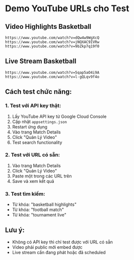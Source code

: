 # Demo YouTube URLs cho Test

## Video Highlights Basketball
```
https://www.youtube.com/watch?v=dQw4w9WgXcQ
https://www.youtube.com/watch?v=jNQXAC9IVRw
https://www.youtube.com/watch?v=9bZkp7q19f0
```

## Live Stream Basketball
```
https://www.youtube.com/watch?v=5qap5aO4i9A
https://www.youtube.com/watch?v=l-gQLqv9f4o
```

## Cách test chức năng:

### 1. Test với API key thật:
1. Lấy YouTube API key từ Google Cloud Console
2. Cập nhật `appsettings.json`
3. Restart ứng dụng
4. Vào trang Match Details
5. Click "Quản Lý Video"
6. Test search functionality

### 2. Test với URL có sẵn:
1. Vào trang Match Details
2. Click "Quản Lý Video"  
3. Paste một trong các URL trên
4. Save và xem kết quả

### 3. Test tìm kiếm:
- Từ khóa: "basketball highlights"
- Từ khóa: "football match"
- Từ khóa: "tournament live"

## Lưu ý:
- Không có API key thì chỉ test được với URL có sẵn
- Video phải public mới embed được
- Live stream cần đang phát hoặc đã scheduled
